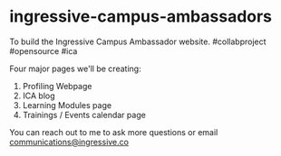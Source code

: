 # ingressive-campus-ambassadors
To build the Ingressive Campus Ambassador website. #collabproject #opensource #ica

Four major pages we'll be creating:
1. Profiling Webpage
2. ICA blog
3. Learning Modules page
4. Trainings / Events calendar page

You can reach out to me to ask more questions or email communications@ingressive.co
